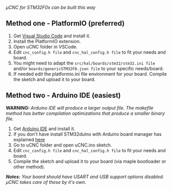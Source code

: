 _µCNC for STM32F0x can be built this way_

## Method one - PlatformIO (preferred)

1. Get [Visual Studio Code](https://code.visualstudio.com/download) and install it.
2. Install the PlatformIO extension.
3. Open uCNC folder in VSCode.
4. Edit ```cnc_config.h file``` and ```cnc_hal_config.h file``` to fit your needs and board.
5. You might need to adapt the ```src/hal/boards/stm32/stm32.ini file``` and/or ```boards/genericSTM32F0.json file``` to your specific needs/board. 
6. If needed edit the platformio.ini file environment for your board. Compile the sketch and upload it to your board.

## Method two - Arduino IDE (easiest)
**WARNING:** _Arduino IDE will produce a larger output file. The makefile method has better compilation optimizations that produce a smaller binary file._

1. Get [Arduino IDE](https://www.arduino.cc/en/software) and install it.
2. If you don't have install STM32duino with Arduino board manager has explained [here](https://github.com/stm32duino/wiki/wiki/Getting-Started)
3. Go to uCNC folder and open uCNC.ino sketch.
4. Edit ```cnc_config.h file``` and ```cnc_hal_config.h file``` to fit your needs and board.
5. Compile the sketch and upload it to your board (via maple bootloader or other method).

_**Notes:** Your board should have USART and USB support options disabled. µCNC takes care of these by it's own._
